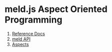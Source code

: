 # meld.js Aspect Oriented Programming

1. [Reference Docs](reference.md)
2. [meld API](api.md)
3. [Aspects](aspects.md)
